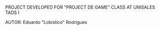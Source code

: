 PROJECT DEVELOPED FOR "PROJECT DE GAME" CLASS AT UNISALES
TADS I

AUTOR: Eduardo "Lobistico" Rodrigues